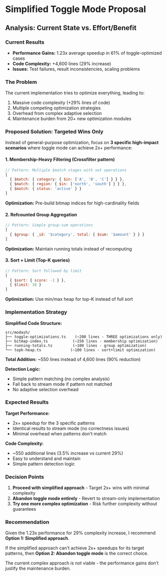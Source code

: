 # Simplified Toggle Mode Proposal

## Analysis: Current State vs. Effort/Benefit

### Current Results
- **Performance Gains:** 1.23x average speedup in 61% of toggle-optimized cases
- **Code Complexity:** +4,600 lines (29% increase) 
- **Issues:** Test failures, result inconsistencies, scaling problems

### The Problem
The current implementation tries to optimize everything, leading to:
1. Massive code complexity (+29% lines of code)
2. Multiple competing optimization strategies 
3. Overhead from complex adaptive selection
4. Maintenance burden from 20+ new optimization modules

### Proposed Solution: Targeted Wins Only

Instead of general-purpose optimization, focus on **3 specific high-impact scenarios** where toggle mode can achieve 2x+ performance:

#### 1. Membership-Heavy Filtering (Crossfilter pattern)
```javascript
// Pattern: Multiple $match stages with set operations
[
  { $match: { category: { $in: ['A', 'B', 'C'] } } },
  { $match: { region: { $in: ['north', 'south'] } } },
  { $match: { status: 'active' } }
]
```
**Optimization:** Pre-build bitmap indices for high-cardinality fields

#### 2. Refcounted Group Aggregation
```javascript  
// Pattern: Simple group-sum operations
[
  { $group: { _id: '$category', total: { $sum: '$amount' } } }
]
```
**Optimization:** Maintain running totals instead of recomputing

#### 3. Sort + Limit (Top-K queries)
```javascript
// Pattern: Sort followed by limit
[
  { $sort: { score: -1 } },
  { $limit: 10 }
]
```
**Optimization:** Use min/max heap for top-K instead of full sort

### Implementation Strategy

**Simplified Code Structure:**
```
src/modash/
├── toggle-optimizations.ts    (~200 lines - THREE optimizations only)
├── bitmap-index.ts           (~150 lines - membership optimization) 
├── running-totals.ts         (~100 lines - group optimization)
└── topk-heap.ts             (~100 lines - sort+limit optimization)
```

**Total Addition:** ~550 lines instead of 4,600 lines (90% reduction)

**Detection Logic:**
- Simple pattern matching (no complex analysis)
- Fall back to stream mode if pattern not matched
- No adaptive selection overhead

### Expected Results

**Target Performance:**
- 2x+ speedup for the 3 specific patterns 
- Identical results to stream mode (no correctness issues)
- Minimal overhead when patterns don't match

**Code Complexity:**
- ~550 additional lines (3.5% increase vs current 29%)
- Easy to understand and maintain
- Simple pattern detection logic

### Decision Points

1. **Proceed with simplified approach** - Target 2x+ wins with minimal complexity
2. **Abandon toggle mode entirely** - Revert to stream-only implementation
3. **Try one more complex optimization** - Risk further complexity without guarantees

### Recommendation

Given the 1.23x performance for 29% complexity increase, I recommend **Option 1: Simplified approach**. 

If the simplified approach can't achieve 2x+ speedups for its target patterns, then **Option 2: Abandon toggle mode** is the correct choice.

The current complex approach is not viable - the performance gains don't justify the maintenance burden.